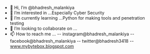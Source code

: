 - 👋 Hi, I’m @bhadresh_malankiya
- 👀 I’m interested in ...Especially Cyber Security
- 🌱 I’m currently learning ...Python for making tools and penetration testing
- 💞️ I’m looking to collaborate on ...
- 📫 How to reach me ...
--   instagram@bhadresh_malankiya
--   facebook@bhadresh_malankiya
--   twitter@bhadresh3418
--    www.mybytebox.blogspot.com

<!---
MB-Devlopers/MB-Devlopers is a ✨ special ✨ repository because its `README.md` (this file) appears on your GitHub profile.
You can click the Preview link to take a look at your changes.
--->

